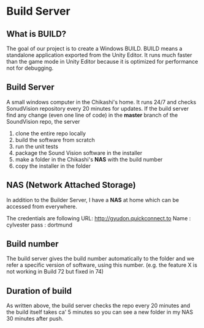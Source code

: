 # Build Server

## What is BUILD?
The goal of our project is to create a Windows BUILD. BUILD means a standalone application exported from the Unity Editor.
It runs much faster than the game mode in Unity Editor because it is optimized for performance not for debugging.

## Build Server
A small windows computer in the Chikashi's home. It runs 24/7 and checks SonudVision repository every 20 minutes for updates.
If the build server find any change (even one line of code) in the **master** branch of the SoundVision repo,
the server

1. clone the entire repo locally
2. build the software from scratch
3. run the unit tests
4. package the Sound Vision software in the installer
5. make a folder in the Chikashi's **NAS** with the build number
6. copy the installer in the folder

## NAS (Network Attached Storage)
In addition to the Builder Server, I have a **NAS** at home which can be accessed from everywhere.

The credentials are following
URL: http://gyudon.quickconnect.to
Name : cylvester
pass : dortmund

## Build number
The build server gives the build number automatically to the folder and we refer a specific version of software, using this number.
(e.g. the feature X is not working in Build 72 but fixed in 74)
 
## Duration of build
As written above, the build server checks the repo every 20 minutes and the build itself takes ca' 5 minutes so you can see a new folder in my NAS 30 minutes after push.






